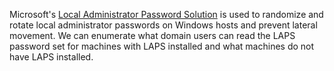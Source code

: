 Microsoft's [Local Administrator Password Solution](https://www.microsoft.com/en-us/download/details.aspx?id=46899) is used to randomize and rotate local administrator passwords on Windows hosts and prevent lateral movement. We can enumerate what domain users can read the LAPS password set for machines with LAPS installed and what machines do not have LAPS installed. 